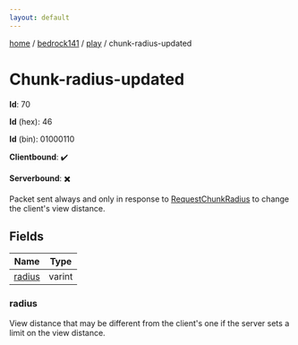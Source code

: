 ```yaml
---
layout: default
---
```


[home](/)  /  [bedrock141](/protocol/bedrock141)  /  [play](/protocol/bedrock141/play)  /  chunk-radius-updated

# Chunk-radius-updated

**Id**: 70

**Id** (hex): 46

**Id** (bin): 01000110

**Clientbound**: ✔️

**Serverbound**: ✖️

Packet sent always and only in response to [RequestChunkRadius](#play_request-chunk-radius) to change the client's view distance.

## Fields

Name | Type
---|---
[radius](#radius) | varint

### radius

View distance that may be different from the client's one if the server sets a limit on the view distance.

